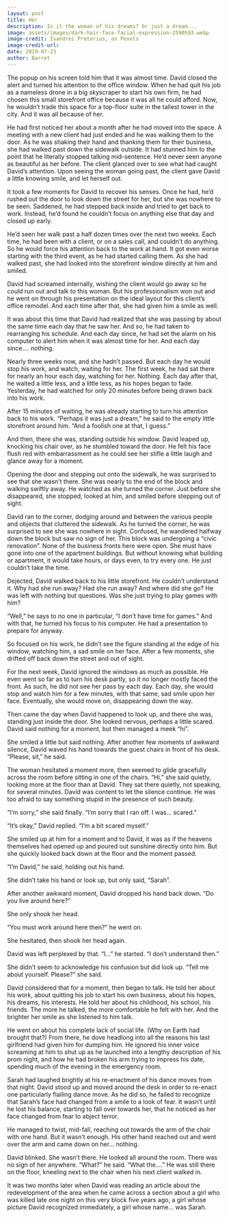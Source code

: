 ```yaml
---
layout: post
title: Her
description: Is it the woman of his dreams? Or just a dream...
image: assets/images/dark-hair-face-facial-expression-2590593.webp
image-credit: Ivandrei Pretorius, on Pexels
image-credit-url: 
date: 2019-07-23
author: Barret
---
```


The popup on his screen told him that it was almost time. David closed the alert and turned his attention to the office window. When he had quit his job as a nameless drone in a big skyscraper to start his own firm, he had chosen this small storefront office because it was all he could afford. Now, he wouldn’t trade this space for a top-floor suite in the tallest tower in the city. And it was all because of her.

He had first noticed her about a month after he had moved into the space. A meeting with a new client had just ended and he was walking them to the door. As he was shaking their hand and thanking them for their business, she had walked past down the sidewalk outside. It had stunned him to the point that he literally stopped talking mid-sentence. He’d never seen anyone as beautiful as her before. The client glanced over to see what had caught David’s attention. Upon seeing the woman going past, the client gave David a little knowing smile, and let herself out.

It took a few moments for David to recover his senses. Once he had, he’d rushed out the door to look down the street for her, but she was nowhere to be seen. Saddened, he had stepped back inside and tried to get back to work. Instead, he’d found he couldn’t focus on anything else that day and closed up early.

He’d seen her walk past a half dozen times over the next two weeks. Each time, he had been with a client, or on a sales call, and couldn’t do anything. So he would force his attention back to the work at hand. It got even worse starting with the third event, as he had started calling them. As she had walked past, she had looked into the storefront window directly at him and smiled.

David had screamed internally, wishing the client would go away so he could run out and talk to this woman. But his professionalism won out and he went on through his presentation on the ideal layout for this client’s office remodel. And each time after that, she had given him a smile as well.

It was about this time that David had realized that she was passing by about the same time each day that he saw her. And so, he had taken to rearranging his schedule. And each day since, he had set the alarm on his computer to alert him when it was almost time for her. And each day since…. nothing.

Nearly three weeks now, and she hadn’t passed. But each day he would stop his work, and watch, waiting for her. The first week, he had sat there for nearly an hour each day, watching for her. Nothing. Each day after that, he waited a little less, and a little less, as his hopes began to fade. Yesterday, he had watched for only 20 minutes before being drawn back into his work.

After 15 minutes of waiting, he was already starting to turn his attention back to his work. “Perhaps it was just a dream,” he said to the empty little storefront around him. “And a foolish one at that, I guess.”

And then, there she was, standing outside his window. David leaped up, knocking his chair over, as he stumbled toward the door. He felt his face flush red with embarrassment as he could see her stifle a little laugh and glance away for a moment.

Opening the door and stepping out onto the sidewalk, he was surprised to see that she wasn’t there. She was nearly to the end of the block and walking swiftly away. He watched as she turned the corner. Just before she disappeared, she stopped, looked at him, and smiled before stepping out of sight.

David ran to the corner, dodging around and between the various people and objects that cluttered the sidewalk. As he turned the corner, he was surprised to see she was nowhere in sight. Confused, he wandered halfway down the block but saw no sign of her. This block was undergoing a “civic renovation”. None of the business fronts here were open. She must have gone into one of the apartment buildings. But without knowing what building or apartment, it would take hours, or days even, to try every one. He just couldn’t take the time.

Dejected, David walked back to his little storefront. He couldn’t understand it. Why had she run away? Had she run away? And where did she go? He was left with nothing but questions. Was she just trying to play games with him?

“Well,” he says to no one in particular, “I don’t have time for games.” And with that, he turned his focus to his computer. He had a presentation to prepare for anyway.

So focused on his work, he didn’t see the figure standing at the edge of his window, watching him, a sad smile on her face. After a few moments, she drifted off back down the street and out of sight.

For the next week, David ignored the windows as much as possible. He even went so far as to turn his desk partly, so it no longer mostly faced the front. As such, he did not see her pass by each day. Each day, she would stop and watch him for a few minutes, with that same, sad smile upon her face. Eventually, she would move on, disappearing down the way.

Then came the day when David happened to look up, and there she was, standing just inside the door. She looked nervous, perhaps a little scared. David said nothing for a moment, but then managed a meek “hi”.

She smiled a little but said nothing. After another few moments of awkward silence, David waved his hand towards the guest chairs in front of his desk. “Please, sit,” he said.

The woman hesitated a moment more, then seemed to glide gracefully across the room before sitting in one of the chairs. “Hi,” she said quietly, looking more at the floor than at David. They sat there quietly, not speaking, for several minutes. David was content to let the silence continue. He was too afraid to say something stupid in the presence of such beauty.

“I’m sorry,” she said finally. “I’m sorry that I ran off. I was… scared.”

“It’s okay,” David replied. “I’m a bit scared myself.”

She smiled up at him for a moment and to David, it was as if the heavens themselves had opened up and poured out sunshine directly onto him. But she quickly looked back down at the floor and the moment passed.

“I’m David,” he said, holding out his hand.

She didn’t take his hand or look up, but only said, “Sarah”.

After another awkward moment, David dropped his hand back down. “Do you live around here?”

She only shook her head.

“You must work around here then?” he went on.

She hesitated, then shook her head again.

David was left perplexed by that. “I…” he started. “I don’t understand then.”

She didn’t seem to acknowledge his confusion but did look up. “Tell me about yourself. Please?” she said.

David considered that for a moment, then began to talk. He told her about his work, about quitting his job to start his own business, about his hopes, his dreams, his interests. He told her about his childhood, his school, his friends. The more he talked, the more comfortable he felt with her. And the brighter her smile as she listened to him talk.

He went on about his complete lack of social life. (Why on Earth had brought that?) From there, he dove headlong into all the reasons his last girlfriend had given him for dumping him. He ignored his inner voice screaming at him to shut up as he launched into a lengthy description of his prom night, and how he had broken his arm trying to impress his date, spending much of the evening in the emergency room.

Sarah had laughed brightly at his re-enactment of his dance moves from that night. David stood up and moved around the desk in order to re-enact one particularly flailing dance move. As he did so, he failed to recognize that Sarah’s face had changed from a smile to a look of fear. It wasn’t until he lost his balance, starting to fall over towards her, that he noticed as her face changed from fear to abject terror.

He managed to twist, mid-fall, reaching out towards the arm of the chair with one hand. But it wasn’t enough. His other hand reached out and went over the arm and came down on her… nothing.

David blinked. She wasn’t there. He looked all around the room. There was no sign of her anywhere. “What?” he said. “What the….” He was still there on the floor, kneeling next to the chair when his next client walked in.

It was two months later when David was reading an article about the redevelopment of the area when he came across a section about a girl who was killed late one night on this very block five years ago, a girl whose picture David recognized immediately, a girl whose name… was Sarah.